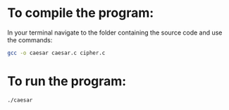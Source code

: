# To compile the program:
In your terminal navigate to the folder containing the source code and use the commands:
```sh
gcc -o caesar caesar.c cipher.c
```
# To run the program:
```sh
./caesar
```